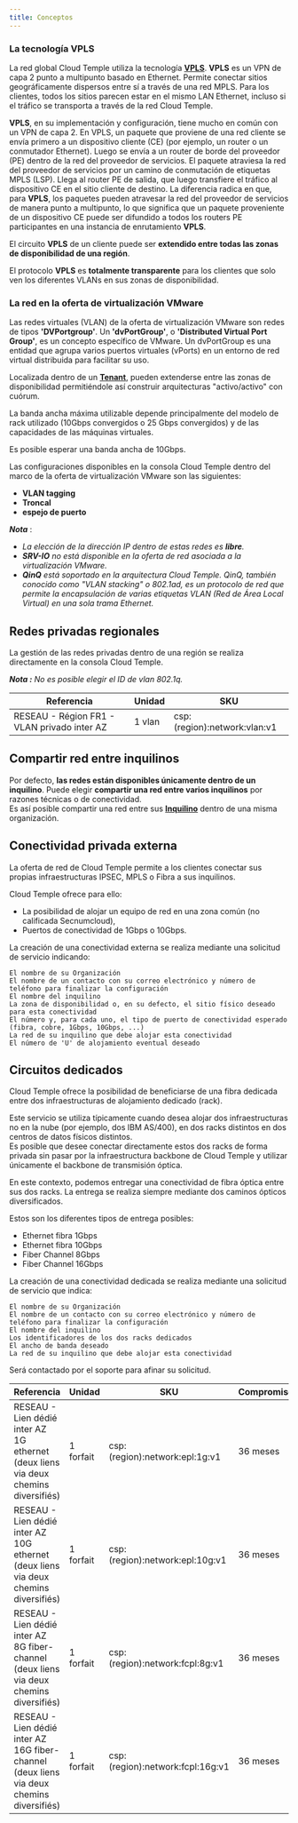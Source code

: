 ```yaml
---
title: Conceptos
---
```


### La tecnología VPLS

La red global Cloud Temple utiliza la tecnología __[VPLS](https://fr.wikipedia.org/wiki/Virtual_Private_LAN_Service)__.
__VPLS__ es un VPN de capa 2 punto a multipunto basado en Ethernet. Permite conectar sitios geográficamente
dispersos entre sí a través de una red MPLS. Para los clientes, todos los sitios parecen estar en el mismo
LAN Ethernet, incluso si el tráfico se transporta a través de la red Cloud Temple.

__VPLS__, en su implementación y configuración, tiene mucho en común con un VPN de capa 2. En VPLS, un paquete que proviene
de una red cliente se envía primero a un dispositivo cliente (CE) (por ejemplo, un router o un conmutador Ethernet).
Luego se envía a un router de borde del proveedor (PE) dentro de la red del proveedor de servicios.
El paquete atraviesa la red del proveedor de servicios por un camino de conmutación de etiquetas MPLS (LSP).
Llega al router PE de salida, que luego transfiere el tráfico al dispositivo CE en el sitio cliente de destino.
La diferencia radica en que, para __VPLS__, los paquetes pueden atravesar la red del proveedor de
servicios de manera punto a multipunto, lo que significa que un paquete proveniente de un dispositivo CE puede ser
difundido a todos los routers PE participantes en una instancia de enrutamiento __VPLS__.

El circuito __VPLS__ de un cliente puede ser __extendido entre todas las zonas de disponibilidad de una región__.

El protocolo __VPLS__ es __totalmente transparente__ para los clientes que solo ven los diferentes VLANs en sus zonas de disponibilidad.

### La red en la oferta de virtualización VMware

Las redes virtuales (VLAN) de la oferta de virtualización VMware son redes de tipos __'DVPortgroup'__. Un __'dvPortGroup'__,
o __'Distributed Virtual Port Group'__, es un concepto específico de VMware. Un dvPortGroup es una entidad que
agrupa varios puertos virtuales (vPorts) en un entorno de red virtual distribuida para facilitar su uso.

Localizada dentro de un __[Tenant](../../console/iam/concepts.md#tenant)__, pueden extenderse entre las zonas de disponibilidad
permitiéndole así construir arquitecturas "activo/activo" con cuórum.

La banda ancha máxima utilizable depende principalmente del modelo de rack utilizado (10Gbps convergidos o 25 Gbps convergidos) y de las capacidades de las máquinas virtuales.

Es posible esperar una banda ancha de 10Gbps.

Las configuraciones disponibles en la consola Cloud Temple dentro del marco de la oferta de virtualización VMware son las siguientes:

- __VLAN tagging__
- __Troncal__
- __espejo de puerto__

*__Nota__* :

- *La elección de la dirección IP dentro de estas redes es __libre__.*
- *__SRV-IO__ no está disponible en la oferta de red asociada a la virtualización VMware.*
- *__QinQ__ está soportado en la arquitectura Cloud Temple. QinQ, también conocido como "VLAN stacking" o 802.1ad, es
un protocolo de red que permite la encapsulación de varias etiquetas VLAN (Red de Área Local Virtual) en una sola trama Ethernet.*

## Redes privadas regionales

La gestión de las redes privadas dentro de una región se realiza directamente en la consola Cloud Temple.

__*Nota :*__ *No es posible elegir el ID de vlan 802.1q.*

| Referencia                                 | Unidad  | SKU                          |
|-------------------------------------------|---------|------------------------------|
| RESEAU - Région FR1 - VLAN privado inter AZ | 1 vlan | csp:(region):network:vlan:v1 |

## Compartir red entre inquilinos

Por defecto, __las redes están disponibles únicamente dentro de un inquilino__. Puede elegir __compartir una red entre varios inquilinos__ por razones técnicas o de conectividad.  
Es así posible compartir una red entre sus __[Inquilino](../../console/iam/concepts.md#tenant)__ dentro de una misma organización.

## Conectividad privada externa

La oferta de red de Cloud Temple permite a los clientes conectar sus propias infraestructuras IPSEC, MPLS o Fibra a sus inquilinos.

Cloud Temple ofrece para ello:

- La posibilidad de alojar un equipo de red en una zona común (no calificada Secnumcloud),
- Puertos de conectividad de 1Gbps o 10Gbps.

La creación de una conectividad externa se realiza mediante una solicitud de servicio indicando:

    El nombre de su Organización
    El nombre de un contacto con su correo electrónico y número de teléfono para finalizar la configuración
    El nombre del inquilino
    La zona de disponibilidad o, en su defecto, el sitio físico deseado para esta conectividad
    El número y, para cada uno, el tipo de puerto de conectividad esperado (fibra, cobre, 1Gbps, 10Gbps, ...)
    La red de su inquilino que debe alojar esta conectividad
    El número de 'U' de alojamiento eventual deseado

## Circuitos dedicados

Cloud Temple ofrece la posibilidad de beneficiarse de una fibra dedicada entre dos infraestructuras de alojamiento dedicado (rack).

Este servicio se utiliza típicamente cuando desea alojar dos infraestructuras no en la nube (por ejemplo, dos IBM AS/400), en dos racks distintos en dos centros de datos físicos distintos.  
Es posible que desee conectar directamente estos dos racks de forma privada sin pasar por la infraestructura backbone de Cloud Temple y utilizar únicamente el backbone de transmisión óptica.

En este contexto, podemos entregar una conectividad de fibra óptica entre sus dos racks. La entrega se realiza siempre mediante dos caminos ópticos diversificados.

Estos son los diferentes tipos de entrega posibles:

- Ethernet fibra 1Gbps  
- Ethernet fibra 10Gbps  
- Fiber Channel 8Gbps  
- Fiber Channel 16Gbps  

La creación de una conectividad dedicada se realiza mediante una solicitud de servicio que indica:

    El nombre de su Organización  
    El nombre de un contacto con su correo electrónico y número de teléfono para finalizar la configuración  
    El nombre del inquilino  
    Los identificadores de los dos racks dedicados  
    El ancho de banda deseado  
    La red de su inquilino que debe alojar esta conectividad  

Será contactado por el soporte para afinar su solicitud.

| Referencia                                                                                | Unidad     | SKU                              | Compromiso |
|------------------------------------------------------------------------------------------|------------|----------------------------------|------------|
| RESEAU - Lien dédié inter AZ 1G ethernet (deux liens via deux chemins diversifiés)       | 1 forfait  | csp:(region):network:epl:1g:v1   | 36 meses   |
| RESEAU - Lien dédié inter AZ 10G ethernet (deux liens via deux chemins diversifiés)      | 1 forfait  | csp:(region):network:epl:10g:v1  | 36 meses   |
| RESEAU - Lien dédié inter AZ 8G fiber-channel (deux liens via deux chemins diversifiés)  | 1 forfait  | csp:(region):network:fcpl:8g:v1  | 36 meses   |
| RESEAU - Lien dédié inter AZ 16G fiber-channel (deux liens via deux chemins diversifiés) | 1 forfait  | csp:(region):network:fcpl:16g:v1 | 36 meses   |